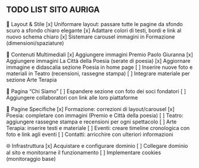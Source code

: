 TODO LIST SITO AURIGA
----------------------

🎨 Layout & Stile
[x] Uniformare layout: passare tutte le pagine da sfondo scuro a sfondo chiaro elegante
[x] Adattare colori di testi, bordi e link al nuovo schema chiaro
[x] Sistemare carousel immagini in Formazione (dimensioni/spaziature)

📸 Contenuti Multimediali
[x] Aggiungere immagini Premio Paolo Giuranna
[x] Aggiungere immagini La Città della Poesia (serate di poesia)
[x] Aggiornare immagine e didascalia sezione Poesia in home page
[ ] Inserire nuove foto e materiali in Teatro (recensioni, rassegne stampa)
[ ] Integrare materiale per sezione Arte Terapia

👥 Pagina “Chi Siamo”
[ ] Espandere sezione con foto dei soci fondatori
[ ] Aggiungere collaboratori con link alle loro piattaforme

📑 Pagine Specifiche
[x] Formazione: correzioni di layout/carousel
[x] Poesia: completare con immagini (Premio e Città della poesia)
[ ] Teatro: aggiungere rassegne stampa e recensioni per ogni spettacolo
[ ] Arte Terapia: inserire testi e materiale
[ ] Eventi: creare timeline cronologica con foto e link agli eventi
[ ] Contatti: arricchire con ulteriori informazioni

🌐 Infrastruttura
[x] Acquistare e configurare dominio
[ ] Collegare dominio al sito e monitorarne il funzionamento
[ ] Implementare cookies (monitoraggio base)